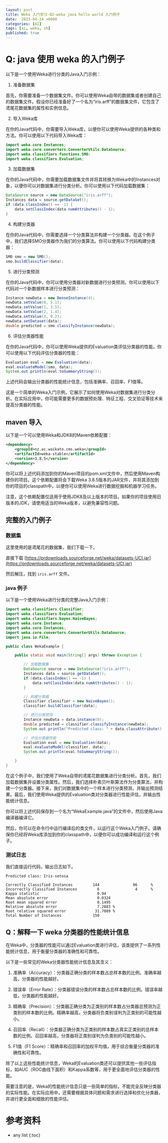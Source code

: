 ```yaml
---
layout: post
title: Weka 入门学习-02-weka java hello world 入门例子
date:  2023-04-14 +0800
categories: [AI]
tags: [ai, weka, sh]
published: true
---
```


# Q: java 使用 weka 的入门例子

以下是一个使用Weka进行分类的Java入门示例：

1. 准备数据集

首先，你需要准备一个数据集文件。你可以使用Weka自带的数据集或者创建自己的数据集文件。假设你已经准备好了一个名为“iris.arff”的数据集文件，它包含了鸢尾花数据集的属性和实例信息。

2. 导入Weka库

在你的Java代码中，你需要导入Weka库，以便你可以使用Weka提供的各种类和方法。你可以使用以下代码导入Weka库：

```java
import weka.core.Instances;
import weka.core.converters.ConverterUtils.DataSource;
import weka.classifiers.functions.SMO;
import weka.classifiers.Evaluation;
```

3. 加载数据集

在你的Java代码中，你需要加载数据集文件并将其转换为Weka中的Instances对象，以便你可以对数据集进行分类分析。你可以使用以下代码加载数据集：

```java
DataSource source = new DataSource("iris.arff");
Instances data = source.getDataSet();
if (data.classIndex() == -1) {
    data.setClassIndex(data.numAttributes() - 1);
}
```

4. 构建分类器

在你的Java代码中，你需要选择一个分类算法并构建一个分类器。在这个例子中，我们选择SMO分类器作为我们的分类算法。你可以使用以下代码构建分类器：

```java
SMO smo = new SMO();
smo.buildClassifier(data);
```

5. 进行分类预测

在你的Java代码中，你可以使用分类器对新数据进行分类预测。你可以使用以下代码对一个新数据样本进行分类预测：

```java
Instance newData = new DenseInstance(4);
newData.setValue(0, 5.1);
newData.setValue(1, 3.5);
newData.setValue(2, 1.4);
newData.setValue(3, 0.2);
newData.setDataset(data);
double predicted = smo.classifyInstance(newData);
```

6. 评估分类器性能

在你的Java代码中，你可以使用Weka提供的Evaluation类评估分类器的性能。你可以使用以下代码评估分类器的性能：

```java
Evaluation eval = new Evaluation(data);
eval.evaluateModel(smo, data);
System.out.println(eval.toSummaryString());
```

上述代码会输出分类器的性能统计信息，包括准确率、召回率、F1值等。

这是一个简单的Weka入门示例，它展示了如何使用Weka对数据集进行分类分析。在实际应用中，你可能需要更多的数据预处理、特征工程、交叉验证等技术来提高分类器的性能。


## maven 导入

以下是一个可以使用Weka和JDK8的Maven依赖配置：

```xml
<dependency>
    <groupId>nz.ac.waikato.cms.weka</groupId>
    <artifactId>weka-stable</artifactId>
    <version>3.8.5</version>
</dependency>
```

你可以将上述代码添加到你的Maven项目的pom.xml文件中，然后使用Maven构建你的项目。这个依赖配置将会下载Weka 3.8.5版本的JAR文件，并将其添加到你的项目的classpath中，以便你可以使用Weka进行数据挖掘和机器学习任务。

注意，这个依赖配置仅适用于使用JDK8及以上版本的项目。如果你的项目使用旧版本的JDK，请使用适当的Weka版本，以避免兼容性问题。

## 完整的入门例子

### 数据集

这里使用的是鸢尾花的数据集，我们下载一下。

直接下载 [https://prdownloads.sourceforge.net/weka/datasets-UCI.jar](https://prdownloads.sourceforge.net/weka/datasets-UCI.jar)

然后解压，找到 `iris.arff` 文件。

### java 例子

以下是一个使用Weka进行分类的完整Java入门示例：

```java
import weka.classifiers.Classifier;
import weka.classifiers.Evaluation;
import weka.classifiers.bayes.NaiveBayes;
import weka.core.Instance;
import weka.core.Instances;
import weka.core.converters.ConverterUtils.DataSource;
import java.io.File;

public class WekaExample {

    public static void main(String[] args) throws Exception {

        // 加载数据集
        DataSource source = new DataSource("iris.arff");
        Instances data = source.getDataSet();
        if (data.classIndex() == -1) {
            data.setClassIndex(data.numAttributes() - 1);
        }

        // 构建分类器
        Classifier classifier = new NaiveBayes();
        classifier.buildClassifier(data);

        // 进行分类预测
        Instance newData = data.instance(0);
        double predicted = classifier.classifyInstance(newData);
        System.out.println("Predicted class: " + data.classAttribute().value((int) predicted));

        // 评估分类器性能
        Evaluation eval = new Evaluation(data);
        eval.evaluateModel(classifier, data);
        System.out.println(eval.toSummaryString());

    }
}
```

在这个例子中，我们使用了Weka自带的鸢尾花数据集进行分类分析。首先，我们加载数据集并设置分类属性。然后，我们选择朴素贝叶斯算法作为分类算法，并构建一个分类器。接下来，我们对数据集中的一个样本进行分类预测，并输出预测结果。最后，我们使用Weka提供的Evaluation类对分类器进行性能评估，并输出性能统计信息。

你可以将上述代码保存到一个名为“WekaExample.java”的文件中，然后使用Java编译器编译它。

然后，你可以在命令行中运行编译后的类文件，以运行这个Weka入门例子。请确保你已经将Weka库添加到你的classpath中，以便你可以成功编译和运行这个例子。

### 测试日志

我们直接运行代码，输出日志如下。

```
Predicted class: Iris-setosa

Correctly Classified Instances         144               96      %
Incorrectly Classified Instances         6                4      %
Kappa statistic                          0.94  
Mean absolute error                      0.0324
Root mean squared error                  0.1495
Relative absolute error                  7.2883 %
Root relative squared error             31.7089 %
Total Number of Instances              150     
```

## Q：解释一下 weka 分类器的性能统计信息

在Weka中，分类器的性能可以通过Evaluation类进行评估，该类提供了一系列性能统计信息，用于衡量分类器的准确性和可靠性。

以下是一些常见的Weka分类器性能统计信息及其含义：

1. 准确率（Accuracy）：分类器正确分类的样本数占总样本数的比例。准确率越高，分类器的性能越好。

2. 错误率（Error Rate）：分类器错误分类的样本数占总样本数的比例。错误率越低，分类器的性能越好。

3. 精确率（Precision）：分类器正确分类为正类别的样本数占分类器总预测为正类别的样本数的比例。精确率越高，分类器将负类别误判为正类别的可能性越小。

4. 召回率（Recall）：分类器正确分类为正类别的样本数占真实正类别的总样本数的比例。召回率越高，分类器将正类别误判为负类别的可能性越小。

5. F1值（F1 Score）：精确率和召回率的加权平均值，用于综合衡量分类器的准确性和可靠性。

除了以上这些性能统计信息，Weka的Evaluation类还可以提供其他一些评估指标，如AUC（ROC曲线下面积）和Kappa系数等，用于更全面地评估分类器的性能。

需要注意的是，Weka的性能统计信息只是一些简单的指标，不能完全反映分类器的实际性能。在实际应用中，还需要根据具体问题和需求进行选择和优化分类器，并进行更全面和细致的性能评估。


# 参考资料


* any list
{:toc}